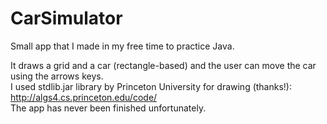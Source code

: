 # CarSimulator
Small app that I made in my free time to practice Java.

It draws a grid and a car (rectangle-based) and the user can move the car using the arrows keys.<br/>
I used stdlib.jar library by Princeton University for drawing (thanks!): http://algs4.cs.princeton.edu/code/ <br/>
The app has never been finished unfortunately.
